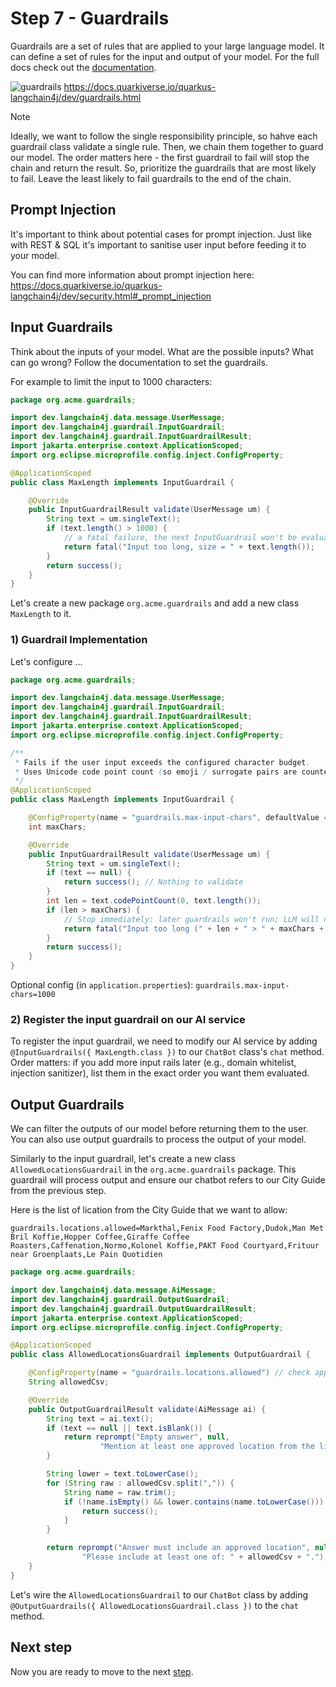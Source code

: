 # Step 7 - Guardrails

Guardrails are a set of rules that are applied to your large language model. It can define a set of rules for the input and
output of your model.
For the full docs check out the [documentation](https://docs.langchain4j.dev/tutorials/guardrails/).

![guardrails](https://docs.quarkiverse.io/quarkus-langchain4j/dev/_images/guardrails.png)
https://docs.quarkiverse.io/quarkus-langchain4j/dev/guardrails.html


> [!NOTE]
> Ideally, we want to follow the single responsibility principle, so hahve each guardrail class validate a single rule.
> Then, we chain them together to guard our model.
> The order matters here - the first guardrail to fail will stop the chain and return the result.
> So, prioritize the guardrails that are most likely to fail.
> Leave the least likely to fail guardrails to the end of the chain.

## Prompt Injection

It's important to think about potential cases for prompt injection.
Just like with REST & SQL it's important to sanitise user input before feeding it to your model.

You can find more information about prompt injection here:
https://docs.quarkiverse.io/quarkus-langchain4j/dev/security.html#_prompt_injection

## Input Guardrails

Think about the inputs of your model. What are the possible inputs?
What can go wrong? Follow the documentation to set the guardrails.

For example to limit the input to 1000 characters:

```java
package org.acme.guardrails;

import dev.langchain4j.data.message.UserMessage;
import dev.langchain4j.guardrail.InputGuardrail;
import dev.langchain4j.guardrail.InputGuardrailResult;
import jakarta.enterprise.context.ApplicationScoped;
import org.eclipse.microprofile.config.inject.ConfigProperty;

@ApplicationScoped
public class MaxLength implements InputGuardrail {

    @Override
    public InputGuardrailResult validate(UserMessage um) {
        String text = um.singleText();
        if (text.length() > 1000) {
            // a fatal failure, the next InputGuardrail won't be evaluated
            return fatal("Input too long, size = " + text.length());
        }
        return success();
    }
}
```

Let's create a new package `org.acme.guardrails` and add a new class `MaxLength` to it.


### 1) Guardrail Implementation
Let's configure ...

```java
package org.acme.guardrails;

import dev.langchain4j.data.message.UserMessage;
import dev.langchain4j.guardrail.InputGuardrail;
import dev.langchain4j.guardrail.InputGuardrailResult;
import jakarta.enterprise.context.ApplicationScoped;
import org.eclipse.microprofile.config.inject.ConfigProperty;

/**
 * Fails if the user input exceeds the configured character budget.
 * Uses Unicode code point count (so emoji / surrogate pairs are counted correctly).
 */
@ApplicationScoped
public class MaxLength implements InputGuardrail {

    @ConfigProperty(name = "guardrails.max-input-chars", defaultValue = "1000")
    int maxChars;

    @Override
    public InputGuardrailResult validate(UserMessage um) {
        String text = um.singleText();
        if (text == null) {
            return success(); // Nothing to validate
        }
        int len = text.codePointCount(0, text.length());
        if (len > maxChars) {
            // Stop immediately: later guardrails won't run; LLM will not be called
            return fatal("Input too long (" + len + " > " + maxChars + " characters)");
        }
        return success();
    }
}
```

Optional config (in `application.properties`): `guardrails.max-input-chars=1000`

### 2) Register the input guardrail on our AI service

To register the input guardrail, we need to modify our AI service by adding `@InputGuardrails({ MaxLength.class })` to our `ChatBot` class's `chat` method.
Order matters: if you add more input rails later (e.g., domain whitelist, injection sanitizer), list them in the exact order you want them evaluated.

## Output Guardrails

We can filter the outputs of our model before returning them to the user.
You can also use output guardrails to process the output of your model.

Similarly to the input guardrail, let's create a new class `AllowedLocationsGuardrail` in the `org.acme.guardrails` package.
This guardrail will process output and ensure our chatbot refers to our City Guide from the previous step.

Here is the list of lication from the City Guide that we want to allow:

```
guardrails.locations.allowed=Markthal,Fenix Food Factory,Dudok,Man Met Bril Koffie,Hopper Coffee,Giraffe Coffee Roasters,Caffenation,Normo,Kolonel Koffie,PAKT Food Courtyard,Frituur near Groenplaats,Le Pain Quotidien
```

```java
package org.acme.guardrails;

import dev.langchain4j.data.message.AiMessage;
import dev.langchain4j.guardrail.OutputGuardrail;
import dev.langchain4j.guardrail.OutputGuardrailResult;
import jakarta.enterprise.context.ApplicationScoped;
import org.eclipse.microprofile.config.inject.ConfigProperty;

@ApplicationScoped
public class AllowedLocationsGuardrail implements OutputGuardrail {

    @ConfigProperty(name = "guardrails.locations.allowed") // check application.properties for the list
    String allowedCsv;

    @Override
    public OutputGuardrailResult validate(AiMessage ai) {
        String text = ai.text();
        if (text == null || text.isBlank()) {
            return reprompt("Empty answer", null,
                    "Mention at least one approved location from the list.");
        }

        String lower = text.toLowerCase();
        for (String raw : allowedCsv.split(",")) {
            String name = raw.trim();
            if (!name.isEmpty() && lower.contains(name.toLowerCase())) {
                return success();
            }
        }

        return reprompt("Answer must include an approved location", null,
                "Please include at least one of: " + allowedCsv + ".");
    }
}
```


Let's wire the `AllowedLocationsGuardrail` to our `ChatBot` class by adding `@OutputGuardrails({ AllowedLocationsGuardrail.class })` to the `chat` method.

## Next step

Now you are ready to move to the next [step](./../step-08-testing/README.md).

